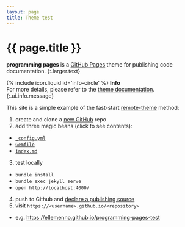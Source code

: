 ```yaml
---
layout: page
title: Theme test
---
```


# {{ page.title }}

**programming pages** is a [GitHub Pages][gh-pages] theme for publishing code documentation.
{:.larger.text}

<span>{% include icon.liquid id='info-circle' %} <b>Info</b></span><br> For more details, please refer to the [theme documentation][theme-docs].
{:.ui.info.message}

This site is a simple example of the fast-start [remote-theme][remote-theme] method:

1. create and clone a [new GitHub][new-repo] repo
2. add three magic beans (click to see contents):
  - [`_config.yml`][file-config]
  - [`Gemfile`][file-gemfile]
  - [`index.md`][file-index]
3. test locally
  - `bundle install`
  - `bundle exec jekyll serve`
  - `open http://localhost:4000/`
4. push to Github and [declare a publishing source][pub-source]
5. visit `https://<username>.github.io/<repository>`
  - e.g. <https://ellemenno.github.io/programming-pages-test>



[file-config]: https://github.com/ellemenno/programming-pages-test/blob/master/_config.yml "Jekyll configuration for a remote theme site"
[file-gemfile]: https://github.com/ellemenno/programming-pages-test/blob/master/Gemfile "Gemfile to use with Bundler to install and run locally"
[file-index]: https://github.com/ellemenno/programming-pages-test/blob/master/index.md "site homepage source (markdown)"
[gh-pages]: https://pages.github.com/ "Websites for you and your projects"
[new-repo]: https://github.com/new "Create a new repository"
[pub-source]: https://help.github.com/articles/configuring-a-publishing-source-for-github-pages/#enabling-github-pages-to-publish-your-site-from-master-or-gh-pages "Enabling GitHub Pages to publish your site from master"
[remote-theme]: https://blog.github.com/2017-11-29-use-any-theme-with-github-pages/ "Announcing remote themes"
[theme-docs]: https://pixeldroid.com/programming-pages/ "A site template for publishing code documentation to GitHub pages"
